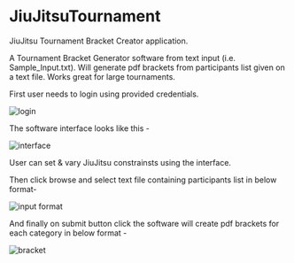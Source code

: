 # JiuJitsuTournament
JiuJitsu Tournament Bracket Creator application.

A Tournament Bracket Generator software from text input (i.e. Sample_Input.txt).
Will generate pdf brackets from participants list given on a text file.
Works great for large tournaments.

First user needs to login using provided credentials.

![login](https://ibb.co/d6t1uH)

The software interface looks like this -

![interface](https://ibb.co/fWxi8c)

User can set & vary JiuJitsu constrainsts using the interface.

Then click browse and select text file containing participants list in below format-

![input format](https://ibb.co/eG6zgx)

And finally on submit button click the software will create pdf brackets for each category in below format -

![bracket](https://ibb.co/e7qQMx)

